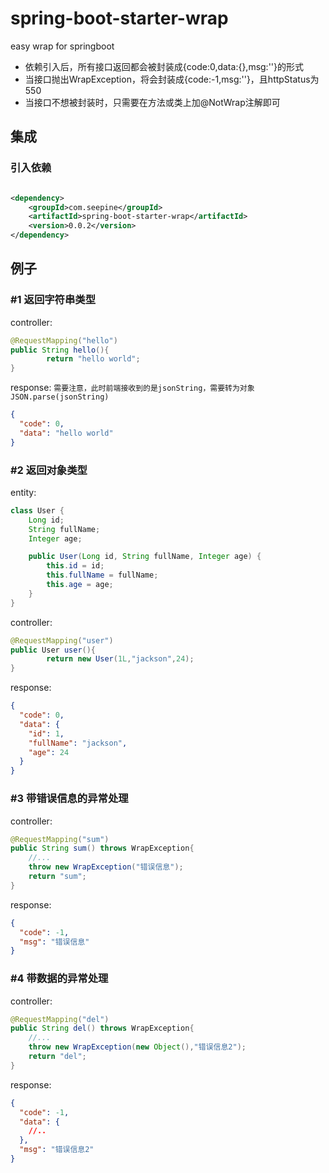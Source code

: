 # spring-boot-starter-wrap
easy wrap for springboot
- 依赖引入后，所有接口返回都会被封装成{code:0,data:{},msg:''}的形式
- 当接口抛出WrapException，将会封装成{code:-1,msg:''}，且httpStatus为550
- 当接口不想被封装时，只需要在方法或类上加@NotWrap注解即可

## 集成

### 引入依赖

```xml

<dependency>
    <groupId>com.seepine</groupId>
    <artifactId>spring-boot-starter-wrap</artifactId>
    <version>0.0.2</version>
</dependency>
```

## 例子

### #1 返回字符串类型

controller:

```java
@RequestMapping("hello")
public String hello(){
        return "hello world";
}
```

response:
`需要注意，此时前端接收到的是jsonString，需要转为对象JSON.parse(jsonString)`
```json
{
  "code": 0,
  "data": "hello world"
}
```

### #2 返回对象类型

entity:

```java
class User {
    Long id;
    String fullName;
    Integer age;

    public User(Long id, String fullName, Integer age) {
        this.id = id;
        this.fullName = fullName;
        this.age = age;
    }
}
```

controller:

```java
@RequestMapping("user")
public User user(){
        return new User(1L,"jackson",24);
}
```

response:

```json
{
  "code": 0,
  "data": {
    "id": 1,
    "fullName": "jackson",
    "age": 24
  }
}
```

### #3 带错误信息的异常处理

controller:

```java
@RequestMapping("sum")
public String sum() throws WrapException{
    //...
    throw new WrapException("错误信息");
    return "sum";
}
```

response:

```json
{
  "code": -1,
  "msg": "错误信息"
}
```


### #4 带数据的异常处理

controller:

```java
@RequestMapping("del")
public String del() throws WrapException{
    //...
    throw new WrapException(new Object(),"错误信息2");
    return "del";
}
```

response:

```json
{
  "code": -1,
  "data": {
    //..
  },
  "msg": "错误信息2"
}
```